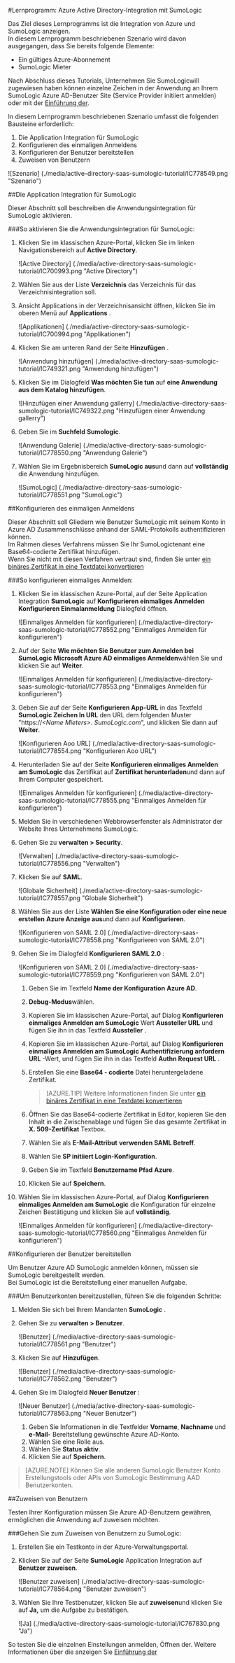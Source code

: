<properties 
    pageTitle="Lernprogramm: Azure Active Directory-Integration mit SumoLogic | Microsoft Azure" 
    description="Erfahren Sie, wie mit SumoLogic in Azure Active Directory-auf automatisierte Bereitstellung und mehr!" 
    services="active-directory" 
    authors="jeevansd"  
    documentationCenter="na" 
    manager="femila"/>
<tags 
    ms.service="active-directory" 
    ms.devlang="na" 
    ms.topic="article" 
    ms.tgt_pltfrm="na" 
    ms.workload="identity" 
    ms.date="09/11/2016" 
    ms.author="jeedes" />

#<a name="tutorial-azure-active-directory-integration-with-sumologic"></a>Lernprogramm: Azure Active Directory-Integration mit SumoLogic
  
Das Ziel dieses Lernprogramms ist die Integration von Azure und SumoLogic anzeigen.  
In diesem Lernprogramm beschriebenen Szenario wird davon ausgegangen, dass Sie bereits folgende Elemente:

-   Ein gültiges Azure-Abonnement
-   SumoLogic Mieter
  
Nach Abschluss dieses Tutorials, Unternehmen Sie SumoLogicwill zugewiesen haben können einzelne Zeichen in der Anwendung an Ihrem SumoLogic Azure AD-Benutzer Site (Service Provider initiiert anmelden) oder mit der [Einführung der](active-directory-saas-access-panel-introduction.md).
  
In diesem Lernprogramm beschriebenen Szenario umfasst die folgenden Bausteine erforderlich:

1.  Die Application Integration für SumoLogic
2.  Konfigurieren des einmaligen Anmeldens
3.  Konfigurieren der Benutzer bereitstellen
4.  Zuweisen von Benutzern

![Szenario] (./media/active-directory-saas-sumologic-tutorial/IC778549.png "Szenario")

##<a name="enabling-the-application-integration-for-sumologic"></a>Die Application Integration für SumoLogic
  
Dieser Abschnitt soll beschreiben die Anwendungsintegration für SumoLogic aktivieren.

###<a name="to-enable-the-application-integration-for-sumologic-perform-the-following-steps"></a>So aktivieren Sie die Anwendungsintegration für SumoLogic:

1.  Klicken Sie im klassischen Azure-Portal, klicken Sie im linken Navigationsbereich auf **Active Directory**.

    ![Active Directory] (./media/active-directory-saas-sumologic-tutorial/IC700993.png "Active Directory")

2.  Wählen Sie aus der Liste **Verzeichnis** das Verzeichnis für das Verzeichnisintegration soll.

3.  Ansicht Applications in der Verzeichnisansicht öffnen, klicken Sie im oberen Menü auf **Applications** .

    ![Applikationen] (./media/active-directory-saas-sumologic-tutorial/IC700994.png "Applikationen")

4.  Klicken Sie am unteren Rand der Seite **Hinzufügen** .

    ![Anwendung hinzufügen] (./media/active-directory-saas-sumologic-tutorial/IC749321.png "Anwendung hinzufügen")

5.  Klicken Sie im Dialogfeld **Was möchten Sie tun** auf **eine Anwendung aus dem Katalog hinzufügen**.

    ![Hinzufügen einer Anwendung gallerry] (./media/active-directory-saas-sumologic-tutorial/IC749322.png "Hinzufügen einer Anwendung gallerry")

6.  Geben Sie im **Suchfeld** **Sumologic**.

    ![Anwendung Galerie] (./media/active-directory-saas-sumologic-tutorial/IC778550.png "Anwendung Galerie")

7.  Wählen Sie im Ergebnisbereich **SumoLogic aus**und dann auf **vollständig** die Anwendung hinzufügen.

    ![SumoLogic] (./media/active-directory-saas-sumologic-tutorial/IC778551.png "SumoLogic")

##<a name="configuring-single-sign-on"></a>Konfigurieren des einmaligen Anmeldens
  
Dieser Abschnitt soll Gliedern wie Benutzer SumoLogic mit seinem Konto in Azure AD Zusammenschlüsse anhand der SAML-Protokolls authentifizieren können.  
Im Rahmen dieses Verfahrens müssen Sie Ihr SumoLogictenant eine Base64-codierte Zertifikat hinzufügen.  
Wenn Sie nicht mit diesen Verfahren vertraut sind, finden Sie unter [ein binäres Zertifikat in eine Textdatei konvertieren](http://youtu.be/PlgrzUZ-Y1o)

###<a name="to-configure-single-sign-on-perform-the-following-steps"></a>So konfigurieren einmaliges Anmelden:

1.  Klicken Sie im klassischen Azure-Portal, auf der Seite Application Integration **SumoLogic** auf **Konfigurieren einmaliges Anmelden** **Konfigurieren Einmalanmeldung** Dialogfeld öffnen.

    ![Einmaliges Anmelden für konfigurieren] (./media/active-directory-saas-sumologic-tutorial/IC778552.png "Einmaliges Anmelden für konfigurieren")

2.  Auf der Seite **Wie möchten Sie Benutzer zum Anmelden bei SumoLogic** **Microsoft Azure AD einmaliges Anmelden**wählen Sie und klicken Sie auf **Weiter**.

    ![Einmaliges Anmelden für konfigurieren] (./media/active-directory-saas-sumologic-tutorial/IC778553.png "Einmaliges Anmelden für konfigurieren")

3.  Geben Sie auf der Seite **Konfigurieren App-URL** in das Textfeld **SumoLogic Zeichen In URL** den URL dem folgenden Muster "https://*\<Name Mieters\>. SumoLogic.com*", und klicken Sie dann auf **Weiter**.

    ![Konfigurieren Aoo URL] (./media/active-directory-saas-sumologic-tutorial/IC778554.png "Konfigurieren Aoo URL")

4.  Herunterladen Sie auf der Seite **Konfigurieren einmaliges Anmelden am SumoLogic** das Zertifikat auf **Zertifikat herunterladen**und dann auf Ihrem Computer gespeichert.

    ![Einmaliges Anmelden für konfigurieren] (./media/active-directory-saas-sumologic-tutorial/IC778555.png "Einmaliges Anmelden für konfigurieren")

5.  Melden Sie in verschiedenen Webbrowserfenster als Administrator der Website Ihres Unternehmens SumoLogic.

6.  Gehen Sie zu **verwalten \> Security**.

    ![Verwalten] (./media/active-directory-saas-sumologic-tutorial/IC778556.png "Verwalten")

7.  Klicken Sie auf **SAML**.

    ![Globale Sicherheit] (./media/active-directory-saas-sumologic-tutorial/IC778557.png "Globale Sicherheit")

8.  Wählen Sie aus der Liste **Wählen Sie eine Konfiguration oder eine neue erstellen** **Azure Anzeige aus**und dann auf **Konfigurieren**.

    ![Konfigurieren von SAML 2.0] (./media/active-directory-saas-sumologic-tutorial/IC778558.png "Konfigurieren von SAML 2.0")

9.  Gehen Sie im Dialogfeld **Konfigurieren SAML 2.0** :

    ![Konfigurieren von SAML 2.0] (./media/active-directory-saas-sumologic-tutorial/IC778559.png "Konfigurieren von SAML 2.0")

    1.  Geben Sie im Textfeld **Name der Konfiguration** **Azure AD**.
    2.  **Debug-Modus**wählen.
    3.  Kopieren Sie im klassischen Azure-Portal, auf Dialog **Konfigurieren einmaliges Anmelden am SumoLogic** Wert **Aussteller URL** und fügen Sie ihn in das Textfeld **Aussteller** .
    4.  Kopieren Sie im klassischen Azure-Portal, auf Dialog **Konfigurieren einmaliges Anmelden am SumoLogic** **Authentifizierung anfordern URL** -Wert, und fügen Sie ihn in das Textfeld **Authn Request URL** .
    5.  Erstellen Sie eine **Base64 - codierte** Datei heruntergeladene Zertifikat.  

        >[AZURE.TIP] Weitere Informationen finden Sie unter [ein binäres Zertifikat in eine Textdatei konvertieren](http://youtu.be/PlgrzUZ-Y1o)

    6.  Öffnen Sie das Base64-codierte Zertifikat in Editor, kopieren Sie den Inhalt in die Zwischenablage und fügen Sie das gesamte Zertifikat in **X. 509-Zertifikat** Textbox.
    7.  Wählen Sie als **E-Mail-Attribut** **verwenden SAML Betreff**.
    8.  Wählen Sie **SP initiiert Login-Konfiguration**.
    9.  Geben Sie im Textfeld **Benutzername Pfad** **Azure**.
    10. Klicken Sie auf **Speichern**.

10. Wählen Sie im klassischen Azure-Portal, auf Dialog **Konfigurieren einmaliges Anmelden am SumoLogic** die Konfiguration für einzelne Zeichen Bestätigung und klicken Sie auf **vollständig**.

    ![Einmaliges Anmelden für konfigurieren] (./media/active-directory-saas-sumologic-tutorial/IC778560.png "Einmaliges Anmelden für konfigurieren")

##<a name="configuring-user-provisioning"></a>Konfigurieren der Benutzer bereitstellen
  
Um Benutzer Azure AD SumoLogic anmelden können, müssen sie SumoLogic bereitgestellt werden.  
Bei SumoLogic ist die Bereitstellung einer manuellen Aufgabe.

###<a name="to-provision-a-user-accounts-perform-the-following-steps"></a>Um Benutzerkonten bereitzustellen, führen Sie die folgenden Schritte:

1.  Melden Sie sich bei Ihrem Mandanten **SumoLogic** .

2.  Gehen Sie zu **verwalten \> Benutzer**.

    ![Benutzer] (./media/active-directory-saas-sumologic-tutorial/IC778561.png "Benutzer")

3.  Klicken Sie auf **Hinzufügen**.

    ![Benutzer] (./media/active-directory-saas-sumologic-tutorial/IC778562.png "Benutzer")

4.  Gehen Sie im Dialogfeld **Neuer Benutzer** :

    ![Neuer Benutzer] (./media/active-directory-saas-sumologic-tutorial/IC778563.png "Neuer Benutzer")

    1.  Geben Sie Informationen in die Textfelder **Vorname**, **Nachname** und **e-Mail-** Bereitstellung gewünschte Azure AD-Konto.
    2.  Wählen Sie eine Rolle aus.
    3.  Wählen Sie **Status** **aktiv**.
    4.  Klicken Sie auf **Speichern**.

>[AZURE.NOTE] Können Sie alle anderen SumoLogic Benutzer Konto Erstellungstools oder APIs von SumoLogic Bestimmung AAD Benutzerkonten.

##<a name="assigning-users"></a>Zuweisen von Benutzern
  
Testen Ihrer Konfiguration müssen Sie Azure AD-Benutzern gewähren, ermöglichen die Anwendung auf zuweisen möchten.

###<a name="to-assign-users-to-sumologic-perform-the-following-steps"></a>Gehen Sie zum Zuweisen von Benutzern zu SumoLogic:

1.  Erstellen Sie ein Testkonto in der Azure-Verwaltungsportal.

2.  Klicken Sie auf der Seite **SumoLogic** Application Integration auf **Benutzer zuweisen**.

    ![Benutzer zuweisen] (./media/active-directory-saas-sumologic-tutorial/IC778564.png "Benutzer zuweisen")

3.  Wählen Sie Ihre Testbenutzer, klicken Sie auf **zuweisen**und klicken Sie auf **Ja,** um die Aufgabe zu bestätigen.

    ![Ja] (./media/active-directory-saas-sumologic-tutorial/IC767830.png "Ja")
  
So testen Sie die einzelnen Einstellungen anmelden, Öffnen der. Weitere Informationen über die anzeigen Sie [Einführung der](active-directory-saas-access-panel-introduction.md)